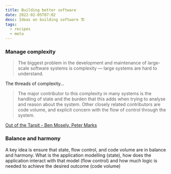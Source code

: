 ```yaml
---
title: Building better software
date: 2022-02-05T07:02
desc: Ideas on building software 🏗️
tags:
  - recipes
  - meta
---
```


### Manage complexity

>  The biggest problem in the development and maintenance of large-scale software systems is complexity — large systems are hard to understand.


The threads of complexity...

> The major contributor to this complexity in many systems is the handling of state and the burden that this adds when trying to analyse and reason about the system. Other closely related contributors are code volume, and explicit concern with the flow of control through the system.

[Out of the Tarpit - Ben Mosely, Peter Marks](http://curtclifton.net/papers/MoseleyMarks06a.pdf)

### Balance and harmony

A key idea is ensure that state, flow control, and code volume are in balance and harmony. What is the application modelling (state), how does the application interact with that model (flow control) and how much logic is needed to achieve the desired outcome (code volume)
